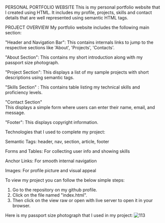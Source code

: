 PERSONAL PORTFOLIO WEBSITE
This is my personal portfolio website that I created using HTML. It includes my profile, projects, skills and contact details that are well represented using semantic HTML tags.

PROJECT OVERVIEW
My portfolio website includes the following main section:
  
   "Header and Navigation Bar":
This contains internals links to jump to the respective sections like 'About', 'Projects', 'Contacts'.
  
   "About Section":
This contains my short introduction along with my passport size photograph.

   "Project Section":
This displays a list of my sample projects with short descriptions using semantic tags.
   
   "Skills Section" :
This contains table listing my technical skills and proficiency levels.

  "Contact Section"  
This displays a simple form where users can enter their name, email, and message.

 "Footer":
This displays copyright information.

Technologies that I used to complete my project:

Semantic Tags: header, nav, section, article, footer

Forms and Tables: For collecting user info and showing skills  

Anchor Links: For smooth internal navigation  

Images: For profile picture and visual appeal  

To view my project you can follow the below simple steps:

1. Go to the repository on my github profile.
2. Click on the file named "index.html".
3. Then click on the view raw or open with live server to open it in your browser.

Here is my passport size photograph that I used in my project:
![113](https://github.com/user-attachments/assets/59ee5f2f-3967-4689-ac10-7ca6c68110b0)






